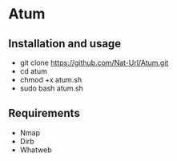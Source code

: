 # Atum

## Installation and usage

- git clone https://github.com/Nat-Url/Atum.git
- cd atum
- chmod +x atum.sh
- sudo bash atum.sh

## Requirements 
- Nmap
- Dirb
- Whatweb
